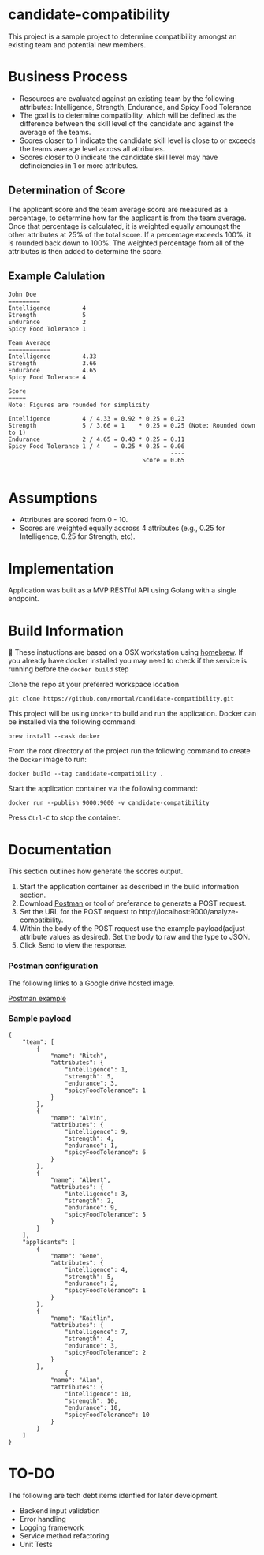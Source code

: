 # candidate-compatibility
This project is a sample project to determine compatibility amongst an existing team and potential new members.

# Business Process
- Resources are evaluated against an existing team by the following attributes: Intelligence, Strength, Endurance, and Spicy Food Tolerance
- The goal is to determine compatibility, which will be defined as the difference between the skill level of the candidate and against the average of the teams.
- Scores closer to 1 indicate the candidate skill level is close to or exceeds the teams average level across all attributes.
- Scores closer to 0 indicate the candidate skill level may have definciencies in 1 or more attributes. 

## Determination of Score
The applicant score and the team average score are measured as a percentage, to determine how far the applicant is from the team average. Once that percentage is calculated, it is weighted equally amoungst the other attributes at 25% of the total score. If a percentage exceeds 100%, it is rounded back down to 100%. The weighted percentage from all of the attributes is then added to determine the score. 

## Example Calulation
```
John Doe        
=========
Intelligence         4
Strength             5
Endurance            2
Spicy Food Tolerance 1

Team Average
============
Intelligence         4.33 
Strength             3.66
Endurance            4.65
Spicy Food Tolerance 4

Score
=====
Note: Figures are rounded for simplicity

Intelligence         4 / 4.33 = 0.92 * 0.25 = 0.23  
Strength             5 / 3.66 = 1    * 0.25 = 0.25 (Note: Rounded down to 1)
Endurance            2 / 4.65 = 0.43 * 0.25 = 0.11 
Spicy Food Tolerance 1 / 4    = 0.25 * 0.25 = 0.06
                                              ----
                                      Score = 0.65


```

# Assumptions 
- Attributes are scored from 0 - 10.
- Scores are weighted equally accross 4 attributes (e.g., 0.25 for Intelligence, 0.25 for Strength, etc).

# Implementation
Application was built as a MVP RESTful API using Golang with a single endpoint.

# Build Information
🚨 These instuctions are based on a OSX workstation using [homebrew](https://brew.sh/). If you already have docker installed you may need to check if the service is running before the `docker build` step

Clone the repo at your preferred workspace location

`git clone https://github.com/rmortal/candidate-compatibility.git`

This project will be using `Docker` to build and run the application. Docker can be installed via the following command:

`brew install --cask docker`

From the root directory of the project run the following command to create the `Docker` image to run:

`docker build --tag candidate-compatibility .`

Start the application container via the following command:

`docker run --publish 9000:9000 -v candidate-compatibility`

Press `Ctrl-C` to stop the container. 

# Documentation
This section outlines how generate the scores output.

1. Start the application container as described in the build information section.
2. Download [Postman](https://www.postman.com/) or tool of preferance to generate a POST request.
3. Set the URL for the POST request to http://localhost:9000/analyze-compatibility.
4. Within the body of the POST request use the example payload(adjust attribute values as desired). Set the body to raw and the type to JSON.
5. Click Send to view the response. 

### Postman configuration
The following links to a Google drive hosted image.

[Postman example](https://drive.google.com/file/d/1b-vqe2pcsuoHpt4j3Eg1XcSKG6TF8rLp/view?usp=share_link)

### Sample payload
```
{
    "team": [
        {
            "name": "Ritch",
            "attributes": {
                "intelligence": 1,
                "strength": 5,
                "endurance": 3,
                "spicyFoodTolerance": 1
            }
        },
        {
            "name": "Alvin",
            "attributes": {
                "intelligence": 9,
                "strength": 4,
                "endurance": 1,
                "spicyFoodTolerance": 6
            }
        },
        {
            "name": "Albert",
            "attributes": {
                "intelligence": 3,
                "strength": 2,
                "endurance": 9,
                "spicyFoodTolerance": 5
            }
        }
    ],
    "applicants": [
        {
            "name": "Gene",
            "attributes": {
                "intelligence": 4,
                "strength": 5,
                "endurance": 2,
                "spicyFoodTolerance": 1
            }
        },
        {
            "name": "Kaitlin",
            "attributes": {
                "intelligence": 7,
                "strength": 4,
                "endurance": 3,
                "spicyFoodTolerance": 2
            }
        },
                {
            "name": "Alan",
            "attributes": {
                "intelligence": 10,
                "strength": 10,
                "endurance": 10,
                "spicyFoodTolerance": 10
            }
        }
    ]
}
```

# TO-DO
The following are tech debt items idenfied for later development. 
- Backend input validation
- Error handling
- Logging framework
- Service method refactoring
- Unit Tests
